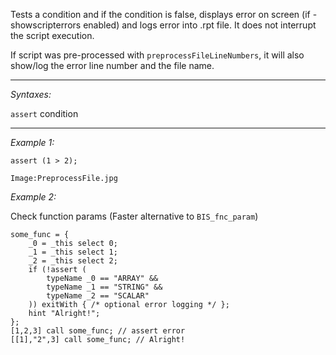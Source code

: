 Tests a condition and if the condition is false, displays error on screen (if -showscripterrors enabled) and logs error into .rpt file. It does not interrupt the script execution.

If script was pre-processed with `preprocessFileLineNumbers`, it will also show/log the error line number and the file name.


---
*Syntaxes:*

`assert` condition

---
*Example 1:*

```sqf
assert (1 > 2);
``` 

`Image:PreprocessFile.jpg`

*Example 2:*

Check function params (Faster alternative to `BIS_fnc_param`)

```sqf
some_func = {
	_0 = _this select 0;
	_1 = _this select 1;
	_2 = _this select 2;
	if (!assert (
		typeName _0 == "ARRAY" && 
		typeName _1 == "STRING" &&
		typeName _2 == "SCALAR"
	)) exitWith { /* optional error logging */ };
	hint "Alright!";
};
[1,2,3] call some_func; // assert error
[[1],"2",3] call some_func; // Alright!
```